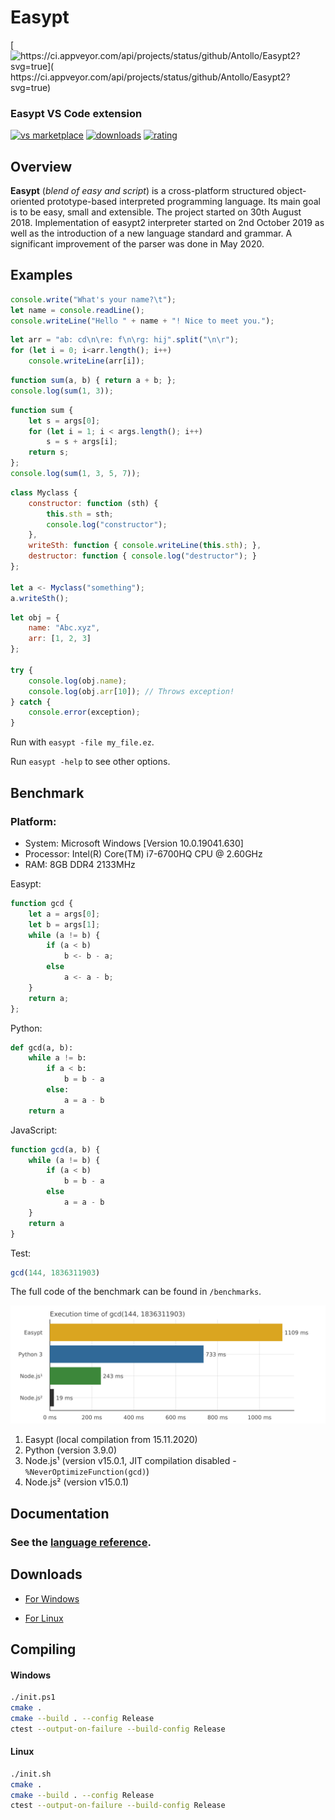 # Easypt

[![https://ci.appveyor.com/api/projects/status/github/Antollo/Easypt2?svg=true]( https://ci.appveyor.com/api/projects/status/github/Antollo/Easypt2?svg=true)](https://ci.appveyor.com/project/Antollo/Easypt2)

### Easypt VS Code extension

[![vs marketplace](https://img.shields.io/vscode-marketplace/v/Antollo.easypt.svg?label=vs%20marketplace)](https://marketplace.visualstudio.com/items?itemName=Antollo.easypt)
[![downloads](https://img.shields.io/vscode-marketplace/d/Antollo.easypt.svg)](https://marketplace.visualstudio.com/items?itemName=Antollo.easypt)
[![rating](https://img.shields.io/vscode-marketplace/r/Antollo.easypt.svg)](https://marketplace.visualstudio.com/items?itemName=Antollo.easypt)

## Overview

**Easypt** (_blend of easy and script_) is a cross-platform structured object-oriented prototype-based interpreted programming language. Its main goal is to be easy, small and extensible. The project started on 30th August 2018. Implementation of easypt2 interpreter started on 2nd October 2019 as well as the introduction of a new language standard and grammar. A significant improvement of the parser was done in May 2020.

## Examples

```js
console.write("What's your name?\t");
let name = console.readLine();
console.writeLine("Hello " + name + "! Nice to meet you.");
```

```js
let arr = "ab: cd\n\re: f\n\rg: hij".split("\n\r");
for (let i = 0; i<arr.length(); i++)
    console.writeLine(arr[i]);
```

```js
function sum(a, b) { return a + b; };
console.log(sum(1, 3));
```

```js
function sum {
    let s = args[0];
    for (let i = 1; i < args.length(); i++)
        s = s + args[i];
    return s;
};
console.log(sum(1, 3, 5, 7));
```

```js
class Myclass {
    constructor: function (sth) {
        this.sth = sth;
        console.log("constructor");
    },
    writeSth: function { console.writeLine(this.sth); },
    destructor: function { console.log("destructor"); }
};

let a <- Myclass("something");
a.writeSth();
```

```js
let obj = {
    name: "Abc.xyz",
    arr: [1, 2, 3]
};

try {
    console.log(obj.name);
    console.log(obj.arr[10]); // Throws exception!
} catch {
    console.error(exception);
}
```

Run with `easypt -file my_file.ez`.

Run `easypt -help` to see other options.

## Benchmark

### Platform:

  - System: Microsoft Windows [Version 10.0.19041.630]
  - Processor: Intel(R) Core(TM) i7-6700HQ CPU @ 2.60GHz
  - RAM: 8GB DDR4 2133MHz

Easypt:

```js
function gcd {
    let a = args[0];
    let b = args[1];
    while (a != b) {
        if (a < b)
            b <- b - a;
        else
            a <- a - b;
    }
    return a;
};
```

Python:

```py
def gcd(a, b):
    while a != b:
        if a < b:
            b = b - a
        else:
            a = a - b
    return a
```

JavaScript:

```js
function gcd(a, b) {
    while (a != b) {
        if (a < b)
            b = b - a
        else
            a = a - b
    }
    return a
}
```

Test:

```js
gcd(144, 1836311903)
```

The full code of the benchmark can be found in `/benchmarks`.

![Alt text](benchmarks/test.svg?raw=true "Title")

1. Easypt (local compilation from 15.11.2020)
1. Python (version 3.9.0)
1. Node.js¹ (version v15.0.1, JIT compilation disabled - `%NeverOptimizeFunction(gcd)`) 
1. Node.js² (version v15.0.1) 

## Documentation

### See the [language reference](https://antollo.github.io/Easypt2/).
 
## Downloads

- [For Windows](https://ci.appveyor.com/api/projects/antollo/Easypt2/artifacts/packages%2FEasypt-0.0.1-win64.exe?branch=master&job=Image%3A%20Visual%20Studio%202019)

- [For Linux](https://ci.appveyor.com/api/projects/antollo/Easypt2/artifacts/packages%2FEasypt-0.0.1-Linux.sh?branch=master&job=Image%3A%20Ubuntu)

## Compiling

#### Windows

```sh
./init.ps1
cmake .
cmake --build . --config Release
ctest --output-on-failure --build-config Release
```

#### Linux

```sh
./init.sh
cmake .
cmake --build . --config Release
ctest --output-on-failure --build-config Release
```

